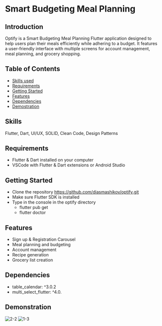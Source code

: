 # Smart Budgeting Meal Planning

## Introduction
Optify is a Smart Budgeting Meal Planning Flutter application designed to help users plan their meals efficiently while adhering to a budget. It features a user-friendly interface with multiple screens for account management, meal planning, and grocery shopping.

## Table of Contents
- [Skills used](#skills)
- [Requirements](#requirements)
- [Getting Started](#gettingstarted)
- [Features](#features)
- [Dependencies](#dependencies)
- [Demostration](#demonstration)

## Skills
Flutter, Dart, UI/UX, SOLID, Clean Code, Design Patterns

## Requirements
- Flutter & Dart installed on your computer
- VSCode with Flutter & Dart extensions or Android Studio

## Getting Started
- Clone the repository https://github.com/diasmashikov/optify.git
- Make sure Flutter SDK is installed
- Type in the console in the optify directory
  - flutter pub get
  - flutter doctor
  
## Features
- Sign up & Registration Carousel
- Meal planning and budgeting
- Account management
- Recipe generation
- Grocery list creation

## Dependencies
- table_calendar: ^3.0.2
- multi_select_flutter: ^4.0.

## Demonstration
![2-2](https://github.com/diasmashikov/optify/assets/50723693/4a72a606-f66e-476e-95de-c860d8919ca1)
![1-3](https://github.com/diasmashikov/optify/assets/50723693/5b2b6403-0605-43ce-9284-82b49a2705cd)
